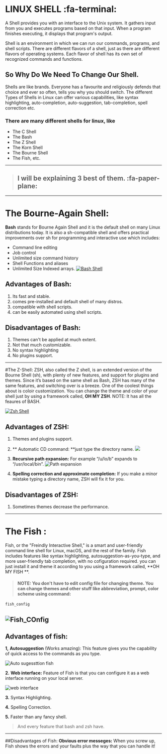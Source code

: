 # LINUX SHELL :fa-terminal:
A Shell provides you with an interface to the Unix system. It gathers input from you and executes programs based on that input. When a program finishes executing, it displays that program's output.

Shell is an environment in which we can run our commands, programs, and shell scripts. There are different flavors of a shell, just as there are different flavors of operating systems. Each flavor of shell has its own set of recognized commands and functions.

## So  Why Do We Need To Change Our Shell.
Shells are like brands. Everyone has a favourite and religiously defends that choice and ever so often, tells you why you should switch. The different Types of Shells in Linux can offer various capabilities, like syntax highlighting, auto-completion, auto-suggestion, tab-completion, spell correction etc.
 ### There are many different shells for linux, like
 - The C Shell
 - The Bash
 -  The Z Shell
 - The Korn Shell
 - The Bourne Shell
 - The Fish, etc.

------------


 
> ## I will be explaining 3 best of them.  :fa-paper-plane:
 

------------


# The Bourne-Again Shell:
**Bash** stands for Bourne Again Shell and it is the default shell on many Linux distributions today. It is also a sh-compatible shell and offers practical improvements over sh for programming and interactive use which includes:
- Command line editing
- Job control
- Unlimited size command history
- Shell Functions and aliases
- Unlimited Size Indexed arrays.
[![Bash Shell ](https://www.cyberciti.biz/media/new/faq/2016/01/Hello-World-Bash-Shell-Script-Program.jpg "Bash Shell ")](http://https://www.cyberciti.biz/media/new/faq/2016/01/Hello-World-Bash-Shell-Script-Program.jpg "Bash Shell ")
 
##   Advantages of Bash:
1. Its fast and stable.
2. comes pre-installed and default shell of many distros.
3. compatible with shell scripts.
4. can be easily automated using shell scripts.

## Disadvantages of Bash:
1. Themes can't be applied at much extent.
2. Not that much customizable.
3. No syntax highlighting
4. No plugins support.

------------


#The Z-Shell:
ZSH, also called the Z shell, is an extended version of the Bourne Shell (sh), with plenty of new features, and support for plugins and themes. Since it’s based on the same shell as Bash, ZSH has many of the same features, and switching over is a breeze.
One of the coolest things about is coloir customization. You can change the theme and color of your shell just by using a framework called, **OH MY ZSH**.
NOTE: It has all the feaures of BASH.

[![Zsh Shell](https://user-images.githubusercontent.com/49100982/108254744-777cb400-716c-11eb-9407-1463775bbc25.jpg "Zsh Shell")](http://https://user-images.githubusercontent.com/49100982/108254744-777cb400-716c-11eb-9407-1463775bbc25.jpg "Zsh Shell")

## Advantages of ZSH:
1. Themes and plugins support.
2. ** Automatic CD command: **just type the directory name.
![](https://i.ibb.co/vCnWTvc/Screenshot-from-2021-10-04-14-01-58.png)

3. **Recursive path expansion:**  For example “/u/lo/b” expands to “/usr/local/bin”.
![Path expansion](https://i.ibb.co/CVJWHMC/ezgif-com-gif-maker.gif "Path expansion")

4. **Spelling correction and approximate completion:** If you make a minor mistake typing a directory name, ZSH will fix it for you.

## Disadvantages of ZSH:
1. Sometimes themes decrease the performance.


------------
# The Fish :

Fish, or the "Freindly Interactive Shell," is a smart and user-friendly command line shell for Linux, macOS, and the rest of the family. 
Fish includes features like syntax highlighting, autosuggestion-as-you-type, and more user-friendly tab completion, with no cofiguration required.
you can just install it and theme it according to you using a framework called, **OH MY FISH **.

> #### NOTE: You don't have to edit config file for changing theme. You can change themes and other stuff like abbreviation, prompt, color scheme using command:
    fish_config
![Fish_COnfig](https://i.ibb.co/WDBVBZV/ezgif-com-gif-maker-1.gif "Fish_COnfig")
------------
## Advantages of fish:

**1,**  **Autosuggestion** (Works amazing): This feature gives you the capability of quick access to the commands as you type.

![Auto sugessttion fish](https://i.ibb.co/Hn2PRdC/Screenshot-from-2021-10-05-20-22-13.png "Auto sugessttion fish")

**2.** **Web interface:**  Feature of Fish is that you can configure it as a web interface running on your local server. 

![web interface](https://i.ibb.co/N2k0Xz6/Screenshot-from-2021-10-05-20-24-57.png "web interface")

**3.**  Syntax Highlighting.

**4.** Spelling Correction.

**5.** Faster than any fancy shell.

> And every feature that bash and zsh have.
-------------
##Disadvantages of Fish:
**Obvious error messeges:** When you screw up, Fish shows the errors and your faults plus the way that you can handle it!





 
 

